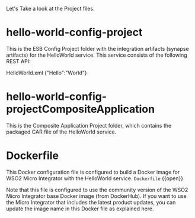 Let's Take a look at the Project files.

# hello-world-config-project	
This is the ESB Config Project folder with the integration artifacts (synapse artifacts) for the HelloWorld service. This service consists of the following REST API:

HelloWorld.xml
<api context="/hello-world" name="HelloWorld" xmlns="http://ws.apache.org/ns/synapse">
    <resource methods="GET">
        <inSequence>
            <payloadFactory media-type="json">
                <format>{"Hello":"World"}</format>
                <args/>
            </payloadFactory>
            <respond/>
        </inSequence>
        <outSequence/>
        <faultSequence/>
    </resource>
</api>

# hello-world-config-projectCompositeApplication	
This is the Composite Application Project folder, which contains the packaged CAR file of the HelloWorld service.

# Dockerfile
	
This Docker configuration file is configured to build a Docker image for WSO2 Micro Integrator with the HelloWorld service.
 `Dockerfile` {{open}}
 
Note that this file is configured to use the community version of the WSO2 Micro Integrator base Docker image (from DockerHub). If you want to use the Micro Integrator that includes the latest product updates, you can update the image name in this Docker file as explained here.
